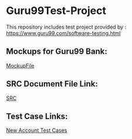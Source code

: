 # Guru99Test-Project

This repository includes test project provided by : https://www.guru99.com/software-testing.html

## Mockups for Guru99 Bank:

[MockupFile](https://docs.google.com/document/d/1uCeYj_8BOZkHhGio9E0RVvLYCsWXV3d_D6UnFELLlso/edit?usp=share_link)


## SRC Document File Link:

[SRC](https://docs.google.com/document/d/1mmCoyFdoFEIcbPNopbp7QKwWR8Q_i_yvGCl-9R4p19Q/edit?usp=share_link)

## Test Case Links:

[New Account Test Cases]([SRC](https://docs.google.com/document/d/1mmCoyFdoFEIcbPNopbp7QKwWR8Q_i_yvGCl-9R4p19Q/edit?usp=share_link))
